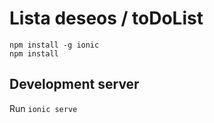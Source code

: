 # Lista deseos / toDoList


```
npm install -g ionic
npm install
```

## Development server

Run `ionic serve`